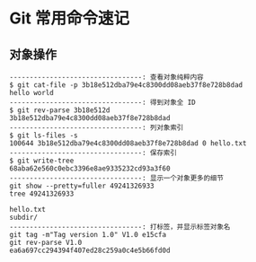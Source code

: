 Git 常用命令速记
======

## 对象操作

    ---------------------------------: 查看对象纯粹内容
    $ git cat-file -p 3b18e512dba79e4c8300dd08aeb37f8e728b8dad 
    hello world
    ---------------------------------: 得到对象全 ID
    $ git rev-parse 3b18e512d 
    3b18e512dba79e4c8300dd08aeb37f8e728b8dad 
    ---------------------------------: 列对象索引
    $ git ls-files -s
    100644 3b18e512dba79e4c8300dd08aeb37f8e728b8dad 0 hello.txt
    ---------------------------------: 保存索引
    $ git write-tree
    68aba62e560c0ebc3396e8ae9335232cd93a3f60
    ---------------------------------: 显示一个对象更多的细节
    git show --pretty=fuller 49241326933
    tree 49241326933

    hello.txt
    subdir/
    ---------------------------------: 打标签，并显示标签对象名
    git tag -m"Tag version 1.0" V1.0 e15cfa
    git rev-parse V1.0
    ea6a697cc294394f407ed28c259a0c4e5b66fd0d




